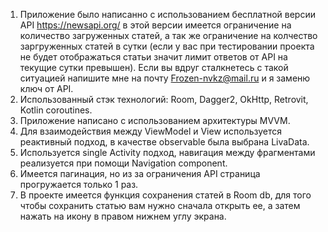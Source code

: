 1. Приложение было написанно с использованием бесплатной версии API https://newsapi.org/ в этой
   версии имеется ограничение на количество загруженных статей, а так же ограничение на колчество
   заргруженных статей в сутки (если у вас при тестировании проекта не будет отображаться статьи
   значит лимит ответов от API на текущие сутки превышен). Если вы вдруг сталкнетесь с такой
   ситуацией напишите мне на почту Frozen-nvkz@mail.ru и я заменю ключ от API. <br>
2. Использованный стэк технологий: Room, Dagger2, OkHttp, Retrovit, Kotlin coroutines. <br>
3. Приложение написано с использованием архитектуры MVVM. <br>
4. Для взаимодействия между ViewModel и View используется реактивный подход, в качестве observable
   была выбрана LivaData. <br>
5. Используется single Activity подход, навигация между фрагментами реализуется при помощи
   Navigation component. <br>
6. Имеется пагинация, но из за ограничения API страница прогружается только 1 раз. <br>
7. В проекте имеется функция сохранения статей в Room db, для того чтобы сохранить статью вам нужно
   сначала открыть ее, а затем нажать на икону в правом нижнем углу экрана. <br>
